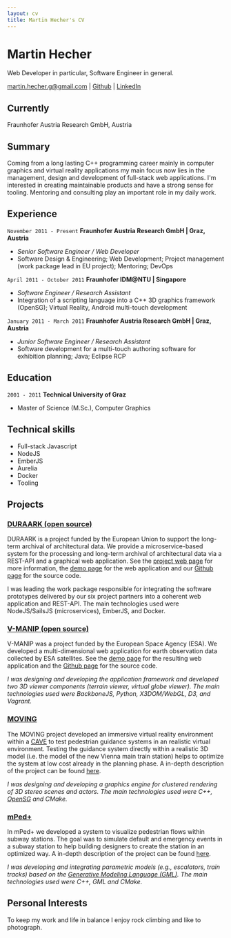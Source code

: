 ```yaml
---
layout: cv
title: Martin Hecher's CV
---
```


# Martin Hecher
Web Developer in particular, Software Engineer in general.

<!-- <div id="webaddress">
<a href="mailto:martin.hecher.g@gmail.com">martin.hecher.g@gmail.com</a>
|
<i class="fa fa-github"></i> <a href="http://github.com/martinhecher">martinhecher</a>
|
<i class="fa fa-linkedin"></i> <a href="https://www.linkedin.com/in/martinhecher">martinhecher</a>
</div> -->

<div id="webaddress">
<a href="mailto:martin.hecher.g@gmail.com">martin.hecher.g@gmail.com</a>
|
<i class="fa fa-github"></i> <a href="http://github.com/martinhecher">Github</a>
|
<i class="fa fa-linkedin"></i> <a href="https://www.linkedin.com/in/martinhecher">LinkedIn</a>
</div>

## Currently

Fraunhofer Austria Research GmbH, Austria

## Summary

Coming from a long lasting C++ programming career mainly in computer graphics and virtual reality applications my main focus now lies in the management, design and development of full-stack web applications. I'm interested in creating maintainable products and have a strong sense for tooling. Mentoring and consulting play an important role in my daily work.

## Experience

`November 2011 - Present`
__Fraunhofer Austria Research GmbH | Graz, Austria__

 - *Senior Software Engineer / Web Developer*
 - Software Design & Engineering; Web Development; Project management (work package lead in EU project); Mentoring; DevOps

 `April 2011 - October 2011`
 __Fraunhofer IDM@NTU | Singapore__

  - *Software Engineer / Research Assistant*
  - Integration of a scripting language into a C++ 3D graphics framework (OpenSG); Virtual Reality, Android multi-touch development

  `January 2011 - March 2011`
  __Fraunhofer Austria Research GmbH | Graz, Austria__

   - *Junior Software Engineer / Research Assistant*
   - Software development for a multi-touch authoring software for exhibition planning; Java; Eclipse RCP

## Education

  `2001 - 2011`
__Technical University of Graz__

- Master of Science (M.Sc.), Computer Graphics

## Technical skills

* Full-stack Javascript
* NodeJS
* EmberJS
* Aurelia
* Docker
* Tooling

## Projects

### [DURAARK (open source)](http://duraark.eu)

DURAARK is a project funded by the European Union to support the long-term archival of architectural data. We provide a microservice-based system for the processing and long-term archival of architectural data via a REST-API and a graphical web application. See the [project web page](http://duraark.eu) for more information, the [demo page](http://workbench.duraark.eu) for the web application and our [Github page](https://github.com/duraark/duraark-system) for the source code.

I was leading the work package responsible for integrating the software prototypes delivered by our six project partners into a coherent web application and REST-API. The main technologies used were NodeJS/SailsJS (microservices), EmberJS, and Docker.

### [V-MANIP (open source)](http://demo.v-manip.eox.at/about.html)

V-MANIP was a project funded by the European Space Agency (ESA). We developed a multi-dimensional web application for earth observation data collected by ESA satellites. See the [demo page](http://demo.v-manip.eox.at) for the resulting web application and the [Github page](https://github.com/v-manip/WebClient-Framework) for the source code.

*I was designing and developing the application framework and developed two 3D viewer components (terrain viewer, virtual globe viewer). The main technologies used were BackboneJS, Python, X3DOM/WebGL, D3, and Vagrant.*

### [MOVING](http://www.fraunhofer.at/en/visual-computing/projects/b_VirtualEngineering/moving.html)

The MOVING project developed an immersive virtual reality environment within a [CAVE](https://en.wikipedia.org/wiki/Cave_automatic_virtual_environment) to test pedestrian guidance systems in an realistic virtual environment. Testing the guidance system directly within a realistic 3D model (i.e. the model of the new Vienna main train station) helps to optimize the system at low cost already in the planning phase. A in-depth description of the project can be found [here](http://www.fraunhofer.at/en/visual-computing/projects/b_VirtualEngineering/moving.html).

*I was designing and developing a graphics engine for clustered rendering of 3D stereo scenes and actors. The main technologies used were C++, [OpenSG](https://en.wikipedia.org/wiki/OpenSG) and CMake.*

### [mPed+](http://www.fraunhofer.at/en/visual-computing/projects/a_VisualDecisionSupport/mped.html)

In mPed+ we developed a system to visualize pedestrian flows within subway stations. The goal was to simulate default and emergency events in a subway station to help building designers to create the station in an optimized way. A in-depth description of the project can be found [here](http://www.fraunhofer.at/en/visual-computing/projects/a_VisualDecisionSupport/mped.html).

*I was developing and integrating parametric models (e.g., escalators, train tracks) based on the [Generative Modeling Language (GML)](http://www.generative-modeling.org/). The main technologies used were C++, GML and CMake.*

## Personal Interests

To keep my work and life in balance I enjoy rock climbing and like to photograph.

<!-- ## Presentations

### Tutorials

`2014`
WikiProject Computational Biology half-day tutorial (_ISMB_, Boston, USA)

### Talks

`2015`
EdinbR: The Edinburgh R usergroup (_various_)

MRC IGMM research seminars and section meetings (_various_)

`2014`
Unravelling higher order chromatin structure (_4<sup>th</sup> Edinburgh Bioinformatics meeting_, Edinburgh, UK)

blogR: pop data analysis and R for the web (_Psychology R-users_, Edinburgh, UK)

### Posters

`2015`
_Keystone Epigenomics_ (Keystone CO, USA)

`2014`
_ISMB_ (Boston MA, USA)

_Genome informatics_ (Cambridge, UK)

_Chromatin: From nucleosomes to chromosomes_ (Cambridge, UK)

`2013`
_Genome informatics_ (CSHL NY, USA)

_EpiGeneSys_ (Cambridge, UK)


## Publications

`2015`
__Moore BL__ _et al._ Integrative modeling reveals the principles of multi-scale chromatin boundary formation in human nuclear organization. _Genome Biology_, 16: 110.

Yua N, Nützmanna H-W, __Moore BL__ _et al._ Chromatin signatures of plant metabolic gene clusters. (_Submitted_)

`2013`
__Moore BL__ _et al._ High–quality protein backbone reconstruction from alpha carbons using Gaussian mixture models. _Journal of computational chemisty_, 34(22):1881-9.

`2011`
Gardner PP, Daub J, Tate J, __Moore BL__ _et al._ Rfam: Wikipedia, clans and the “decimal” release. _Nucleic acids research_, 39(S1):D141-5.

## Non-academic

`2014` Pieces in _The Huffington Post_ (US): Here Are the Most Overrated and Underrated Movies of All Time; Celebrity Twitter Followers, by Gender ([huffingtonpost.com/benjamin-moore](http://www.huffingtonpost.com/benjamin-moore/))

`2006–` Articles for _English Wikipedia_: European Nucleotide Archive, RNA thermometer, Toxin-antitoxin system and more ([en.wikipedia.org/wiki/User:Ben_Moore](https://en.wikipedia.org/wiki/User:Ben_Moore)).

## Awards

MRC Capacity building scholarship (PhD fees + enhanced stipend)

MRC Full postgraduate scholarship (MSc fees + stipend)

ISCB computational biology Wikipedia competition 2013 ([doi:10.1371/journal.pcbi.1003242](http://dx.doi.org/10.1371/journal.pcbi.1003242); 2nd place)

Imperial Create Lab's "Summer data challenge" ([summerdatachallenge.com](http://summerdatachallenge.com); 3rd place)

Individual engagement grant from the Wikimedia Foundation to attend ISMB 2014

Training accreditation for Wikimedia UK, the national chapter of the Wikimedia Foundation

Front cover design selected for J. Comp. Chem. (34:22) ([doi:10.1002/jcc.23388](http://dx.doi.org/10.1002/jcc.23388))

## Placements

`2010-11`
__Wellcome Trust Sanger Institute__ (_Cambridge, UK_)
Worked for two summers on the Rfam database ([rfam.xfam.org](http://rfam.xfam.org)) in the Bateman group


## Links

* <i class="fa fa-envelope"></i> <a href="mailto:ben@blm.io">ben@blm.io</a><br />
* <i class="fa fa-github"></i> <a href="http://github.com/blmoore">blmoore</a><br />
*  <i class="fa fa-twitter"></i> <a href="http://twitter.com/benjaminlmoore">benjaminlmoore</a><br />
*  <i class="fa fa-wikipedia"></i> <a href="https://en.wikipedia.org/wiki/User:Ben_Moore">Ben Moore</a><br />
*  <i class="fa fa-stack-overflow"></i> <a href="http://stackoverflow.com/users/1274516/blmoore">blmoore</a>
* <i class="fa fa-google"></i> <a href="http://scholar.google.com/citations?user=YMxsGpsAAAAJ">scholar</a>

## References

Available on request. -->

<!-- ### Footer

Last updated: May 2013 -->
